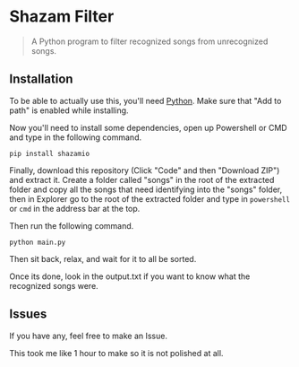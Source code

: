 # Shazam Filter
> A Python program to filter recognized songs from unrecognized songs.

## Installation

To be able to actually use this, you'll need [Python](https://www.python.org/). Make sure that "Add to path" is enabled while installing.

Now you'll need to install some dependencies, open up Powershell or CMD and type in the following command.

```pip install shazamio```

Finally, download this repository (Click "Code" and then "Download ZIP") and extract it. Create a folder called "songs" in the root of the extracted folder and copy all the songs that need identifying into the "songs" folder, then in Explorer go to the root of the extracted folder and type in ```powershell``` or ```cmd``` in the address bar at the top.

Then run the following command.

```python main.py```

Then sit back, relax, and wait for it to all be sorted.

Once its done, look in the output.txt if you want to know what the recognized songs were.

## Issues

If you have any, feel free to make an Issue.

This took me like 1 hour to make so it is not polished at all.

